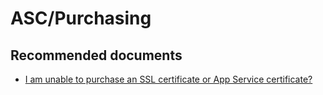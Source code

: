<properties
	pageTitle="ASC/Purchasing"
	description="ASC/Purchasing"
	service="microsoft.asc"
	resource="asc"
	authors="shrahman"
	displayOrder=""
	selfHelpType="generic"
	supportTopicIds="32604392"
	resourceTags=""
	productPesIds="16512"
	cloudEnvironments="public"
/>

# ASC/Purchasing

## **Recommended documents**

* [I am unable to purchase an SSL certificate or App Service certificate?](https://blogs.msdn.microsoft.com/appserviceteam/2017/07/24/faq-app-service-certificates/#how-do-i-purchase-and-configure-a-new-ssl-certificate-in-azure-for-my-web-app)
